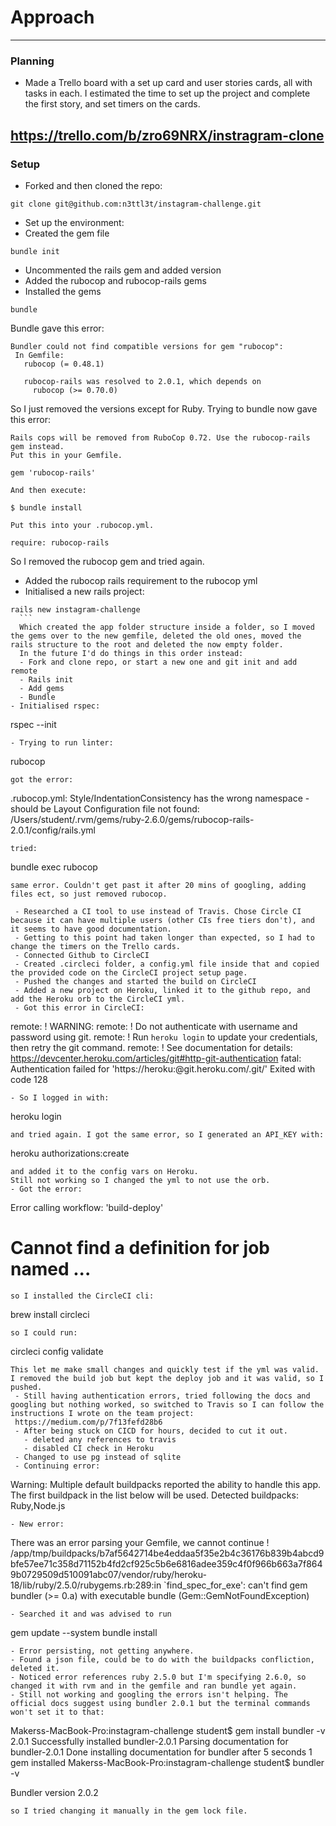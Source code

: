 # Approach
---
### Planning

- Made a Trello board with a set up card and user stories cards, all with tasks in each. I estimated the time to set up the project and complete the first story, and set timers on the cards.

 https://trello.com/b/zro69NRX/instragram-clone
---
### Setup

- Forked and then cloned the repo:
```
git clone git@github.com:n3ttl3t/instagram-challenge.git
```
- Set up the environment:
 - Created the gem file
```
bundle init
```
 - Uncommented the rails gem and added version
 - Added the rubocop and rubocop-rails gems
 - Installed the gems
 ```
bundle
 ```
 Bundle gave this error:
 ```
 Bundler could not find compatible versions for gem "rubocop":
  In Gemfile:
    rubocop (= 0.48.1)

    rubocop-rails was resolved to 2.0.1, which depends on
      rubocop (>= 0.70.0)
 ```
 So I just removed the versions except for Ruby. Trying to bundle now gave this error:

   ```
   Rails cops will be removed from RuboCop 0.72. Use the rubocop-rails gem instead.
   Put this in your Gemfile.

   gem 'rubocop-rails'

   And then execute:

   $ bundle install

   Put this into your .rubocop.yml.

   require: rubocop-rails
   ```
   So I removed the rubocop gem and tried again.
  - Added the rubocop rails requirement to the rubocop yml
  - Initialised a new rails project:
  ```
rails new instagram-challenge
    ```
    Which created the app folder structure inside a folder, so I moved the gems over to the new gemfile, deleted the old ones, moved the rails structure to the root and deleted the now empty folder.
    In the future I'd do things in this order instead:
    - Fork and clone repo, or start a new one and git init and add remote
    - Rails init
    - Add gems
    - Bundle
 - Initialised rspec:
  ```
rspec --init
  ```
  - Trying to run linter:
  ```
rubocop
  ```
got the error:
```
.rubocop.yml: Style/IndentationConsistency has the wrong namespace - should be Layout
Configuration file not found: /Users/student/.rvm/gems/ruby-2.6.0/gems/rubocop-rails-2.0.1/config/rails.yml
```
tried:
```
bundle exec rubocop
```
same error. Couldn't get past it after 20 mins of googling, adding files ect, so just removed rubocop.

 - Researched a CI tool to use instead of Travis. Chose Circle CI because it can have multiple users (other CIs free tiers don't), and it seems to have good documentation.
 - Getting to this point had taken longer than expected, so I had to change the timers on the Trello cards.
 - Connected Github to CircleCI
 - Created .circleci folder, a config.yml file inside that and copied the provided code on the CircleCI project setup page.
 - Pushed the changes and started the build on CircleCI
 - Added a new project on Heroku, linked it to the github repo, and add the Heroku orb to the CircleCI yml.
 - Got this error in CircleCI:
 ```
remote: !	WARNING:
remote: !	Do not authenticate with username and password using git.
remote: !	Run `heroku login` to update your credentials, then retry the git command.
remote: !	See documentation for details: https://devcenter.heroku.com/articles/git#http-git-authentication
fatal: Authentication failed for 'https://heroku:@git.heroku.com/.git/'
Exited with code 128
 ```
 - So I logged in with:
 ```
heroku login
 ```
 and tried again. I got the same error, so I generated an API_KEY with:
 ```
heroku authorizations:create
 ```
and added it to the config vars on Heroku.
Still not working so I changed the yml to not use the orb.
 - Got the error:
```
Error calling workflow: 'build-deploy'
# Cannot find a definition for job named ...
```
so I installed the CircleCI cli:
```
brew install circleci
```
so I could run:
```
circleci config validate
```
This let me make small changes and quickly test if the yml was valid. I removed the build job but kept the deploy job and it was valid, so I pushed.
 - Still having authentication errors, tried following the docs and googling but nothing worked, so switched to Travis so I can follow the instructions I wrote on the team project:
 https://medium.com/p/7f13fefd28b6
 - After being stuck on CICD for hours, decided to cut it out.
   - deleted any references to travis
   - disabled CI check in Heroku
 - Changed to use pg instead of sqlite
 - Continuing error:
 ```
 Warning: Multiple default buildpacks reported the ability to handle this app. The first buildpack in the list below will be used.
 			Detected buildpacks: Ruby,Node.js
 ```
 - New error:
 ```
 There was an error parsing your Gemfile, we cannot continue
 !     /app/tmp/buildpacks/b7af5642714be4eddaa5f35e2b4c36176b839b4abcd9bfe57ee71c358d71152b4fd2cf925c5b6e6816adee359c4f0f966b663a7f8649b0729509d510091abc07/vendor/ruby/heroku-18/lib/ruby/2.5.0/rubygems.rb:289:in `find_spec_for_exe': can't find gem bundler (>= 0.a) with executable bundle (Gem::GemNotFoundException)
 ```
 - Searched it and was advised to run
 ```
 gem update --system
 bundle install
 ```
 - Error persisting, not getting anywhere.
 - Found a json file, could be to do with the buildpacks confliction, deleted it.
 - Noticed error references ruby 2.5.0 but I'm specifying 2.6.0, so changed it with rvm and in the gemfile and ran bundle yet again.
 - Still not working and googling the errors isn't helping. The official docs suggest using bundler 2.0.1 but the terminal commands won't set it to that:
 ```
 Makerss-MacBook-Pro:instagram-challenge student$ gem install bundler -v 2.0.1
 Successfully installed bundler-2.0.1
 Parsing documentation for bundler-2.0.1
 Done installing documentation for bundler after 5 seconds
 1 gem installed
 Makerss-MacBook-Pro:instagram-challenge student$ bundler -v

 Bundler version 2.0.2
 ```
 so I tried changing it manually in the gem lock file.
